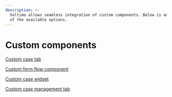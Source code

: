 ```yaml
---
description: >-
  Valtimo allows seamless integration of custom components. Below is an overview
  of the available options.
---
```


# Custom components

[Custom case tab](../../../features/case/for-developers/case-tabs.md)

[Custom form flow component](../../../features/forms/forms/create-custom-component.md)

[Custom case widget](../../../features/case/for-developers/register-angular-component.md)

[Custom case management tab](custom-case-management-tab.md)

